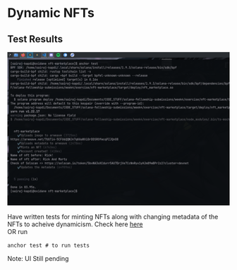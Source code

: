 # Dynamic NFTs

## Test Results

![This is an image](./nfts/test_results.png)

Have written tests for minting NFTs along with changing metadata of the NFTs to acheive dynamicism. Check here [here](https://github.com/SairajK19/solana-fellowship-submissions/tree/main/week4/exercise/nft-marketplace/tests)<br>
OR run

```console
anchor test # to run tests
```

Note: UI Still pending
